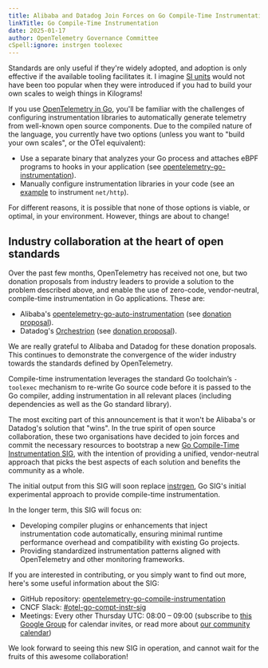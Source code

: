 ```yaml
---
title: Alibaba and Datadog Join Forces on Go Compile-Time Instrumentation
linkTitle: Go Compile-Time Instrumentation
date: 2025-01-17
author: OpenTelemetry Governance Committee
cSpell:ignore: instrgen toolexec
---
```


Standards are only useful if they're widely adopted, and adoption is only
effective if the available tooling facilitates it. I imagine
[SI units](https://en.wikipedia.org/wiki/International_System_of_Units) would
not have been too popular when they were introduced if you had to build your own
scales to weigh things in Kilograms!

If you use [OpenTelemetry in Go](https://opentelemetry.io/docs/languages/go/),
you'll be familiar with the challenges of configuring instrumentation libraries
to automatically generate telemetry from well-known open source components. Due
to the compiled nature of the language, you currently have two options (unless
you want to "build your own scales", or the OTel equivalent):

- Use a separate binary that analyzes your Go process and attaches eBPF programs
  to hooks in your application (see
  [opentelemetry-go-instrumentation](https://github.com/open-telemetry/opentelemetry-go-instrumentation/)).
- Manually configure instrumentation libraries in your code (see an
  [example](https://opentelemetry.io/docs/languages/go/getting-started/#instrument-the-http-server)
  to instrument `net/http`).

For different reasons, it is possible that none of those options is viable, or
optimal, in your environment. However, things are about to change!

## Industry collaboration at the heart of open standards

Over the past few months, OpenTelemetry has received not one, but two donation
proposals from industry leaders to provide a solution to the problem described
above, and enable the use of zero-code, vendor-neutral, compile-time
instrumentation in Go applications. These are:

- Alibaba's
  [opentelemetry-go-auto-instrumentation](https://github.com/alibaba/opentelemetry-go-auto-instrumentation)
  (see
  [donation proposal](https://github.com/open-telemetry/community/issues/2344)).
- Datadog's [Orchestrion](https://github.com/datadog/orchestrion) (see
  [donation proposal](https://github.com/open-telemetry/community/issues/2497)).

We are really grateful to Alibaba and Datadog for these donation proposals. This
continues to demonstrate the convergence of the wider industry towards the
standards defined by OpenTelemetry.

Compile-time instrumentation leverages the standard Go toolchain’s `-toolexec`
mechanism to re-write Go source code before it is passed to the Go compiler,
adding instrumentation in all relevant places (including dependencies as well as
the Go standard library).

The most exciting part of this announcement is that it won't be Alibaba's or
Datadog's solution that "wins". In the true spirit of open source collaboration,
these two organisations have decided to join forces and commit the necessary
resources to bootstrap a new
[Go Compile-Time Instrumentation SIG](https://github.com/open-telemetry/community/blob/main/projects/go-compile-instrumentation.md),
with the intention of providing a unified, vendor-neutral approach that picks
the best aspects of each solution and benefits the community as a whole.

The initial output from this SIG will soon replace
[instrgen](https://github.com/open-telemetry/opentelemetry-go-contrib/blob/dafdad14b7858c7f491c8cb72e4bc7deaf9378e3/instrgen/README.md),
Go SIG's initial experimental approach to provide compile-time instrumentation.

In the longer term, this SIG will focus on:

- Developing compiler plugins or enhancements that inject instrumentation code
  automatically, ensuring minimal runtime performance overhead and compatibility
  with existing Go projects.
- Providing standardized instrumentation patterns aligned with OpenTelemetry and
  other monitoring frameworks.

If you are interested in contributing, or you simply want to find out more,
here's some useful information about the SIG:

- GitHub repository:
  [opentelemetry-go-compile-instrumentation](https://github.com/open-telemetry/opentelemetry-go-compile-instrumentation)
- CNCF Slack:
  [#otel-go-compt-instr-sig](https://cloud-native.slack.com/archives/C088D8GSSSF)
- Meetings: Every other Thursday UTC: 08:00 – 09:00 (subscribe to
  [this Google Group](https://groups.google.com/a/opentelemetry.io/g/calendar-go)
  for calendar invites, or read more about
  [our community calendar](https://github.com/open-telemetry/community/?tab=readme-ov-file#calendar))

We look forward to seeing this new SIG in operation, and cannot wait for the
fruits of this awesome collaboration!
